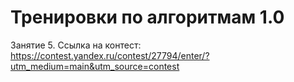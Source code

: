 # Тренировки по алгоритмам 1.0
Занятие 5. Ссылка на контест: https://contest.yandex.ru/contest/27794/enter/?utm_medium=main&utm_source=contest
